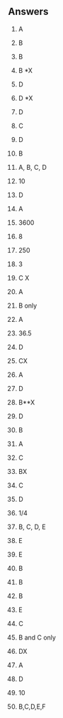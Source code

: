 ## Answers

1) A
2) B
3) B
4) B *X
5) D
6) D *X
7) D
8) C
9) D
10) B
11) A, B, C, D
12) 10
13) D
14) A
15) 3600
16) 8
17) 250
18) 3
19) C X
20) A
21) B only
22) A
23) 36.5
24) D
25) CX

1) A
2) D
3) B**X
4) D
5) B
6) A
7) C
8) BX
9) C
10) D
11) 1/4
12) B, C, D, E
13) E
14) E
15) B
16) B
17) B
18) E
19) C
20) B and C only
21) DX
22) A
23) D
24) 10
25) B,C,D,E,F


